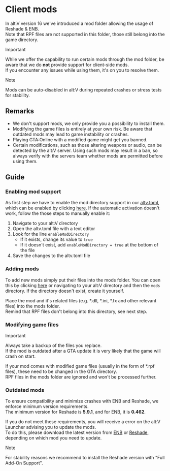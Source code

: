 # Client mods

In alt:V version 16 we've introduced a mod folder allowing the usage of Reshade & ENB.\
Note that RPF files are not supported in this folder, those still belong into the game directory.

> [!IMPORTANT]
> While we offer the capability to run certain mods through the mod folder, be aware that we do **not** provide support for client-side mods.\
> If you encounter any issues while using them, it's on you to resolve them.

> [!NOTE]
> Mods can be auto-disabled in alt:V during repeated crashes or stress tests for stability.

## Remarks

- We don't support mods, we only provide you a possibility to install them.
- Modifying the game files is entirely at your own risk. Be aware that outdated mods may lead to game instability or crashes.
- Playing GTA:Online with a modified game might get you banned.
- Certain modifications, such as those altering weapons or audio, can be detected by the alt:V server. Using such mods may result in a ban, so always verify with the servers team whether mods are permitted before using them.

## Guide

### Enabling mod support

As first step we have to enable the mod directory support in our [altv.toml](~/articles/configs/client.md), which can be enabled by clicking [here](altv://action/setcfg?enableModDirectory=true).
If the automatic activation doesn't work, follow the those steps to manually enable it:

1. Navigate to your alt:V directory
2. Open the altv.toml file with a text editor
3. Look for the line `enableModDirectory`
   * If it exists, change its value to `true`
   * If it doesn't exist, add `enableModDirectory = true` at the bottom of the file
4. Save the changes to the altv.toml file

### Adding mods

To add new mods simply put their files into the mods folder.
You can open this by clicking [here](altv://action/open?dir=mods) or navigating to your alt:V directory and then the `mods` directory.
If the directory doesn't exist, create it yourself.

Place the mod and it's related files (e.g. \*.dll, *\.ini, \*.fx and other relevant files) into the mods folder.\
Remind that RPF files don't belong into this directory, see next step.

### Modifying game files

> [!IMPORTANT]
> Always take a backup of the files you replace.\
> If the mod is outdated after a GTA update it is very likely that the game will crash on start.

If your mod comes with modified game files (usually in the form of *.rpf files), these need to be changed in the GTA directory.\
RPF files in the mods folder are ignored and won't be processed further.

### Outdated mods

To ensure compatibility and minimize crashes with ENB and Reshade, we enforce minimum version requirements.\
The minimum version for Reshade is **5.9.1**, and for ENB, it is **0.462**.

If you do not meet these requirements, you will receive a error on the alt:V Launcher advising you to update the mods.\
To do this, please download the latest version from [ENB](https://enbdev.com/download_mod_gta5.htm) or [Reshade](https://reshade.me/#download), depending on which mod you need to update.

> [!NOTE]
> For stability reasons we recommend to install the Reshade version with "Full Add-On Support".
